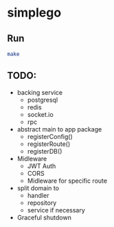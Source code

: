 # simplego

## Run
```bash
make
```

## TODO:
- backing service
  - postgresql
  - redis
  - socket.io
  - rpc
- abstract main to app package
  - registerConfig()
  - registerRoute()
  - registerDB()
- Midleware
  - JWT Auth
  - CORS
  - Midleware for specific route
- split domain to 
  - handler
  - repository
  - service if necessary
- Graceful shutdown
